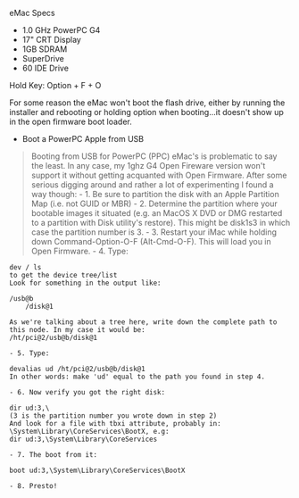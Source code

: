 eMac Specs

- 1.0 GHz PowerPC G4
- 17" CRT Display 
- 1GB SDRAM
- SuperDrive
- 60 IDE Drive 

Hold Key: Option + F + O 

For some reason the eMac won't boot the flash drive, either by running the installer and rebooting or holding option when booting...it doesn't show up in the open firmware boot loader.

* Boot a PowerPC Apple from USB 
> Booting from USB for PowerPC (PPC) eMac's is problematic to say the least. In any case, my 1ghz G4 Open Fireware version won't support it without getting acquanted with Open Firmware. After some serious digging around and rather a lot of experimenting I found a way though:
    - 1. Be sure to partition the disk with an Apple Partition Map (i.e. not GUID or MBR)
    - 2. Determine the partition where your bootable images it situated (e.g. an MacOS X DVD or DMG restarted to a partition with Disk utility's restore). This might be disk1s3 in which case the partition number is 3.
    - 3. Restart your iMac while holding down Command-Option-O-F (Alt-Cmd-O-F). This will load you in Open Firmware.
    - 4. Type:
```
dev / ls
to get the device tree/list 
Look for something in the output like:

/usb@b
    /disk@1 

As we're talking about a tree here, write down the complete path to this node. In my case it would be:
/ht/pci@2/usb@b/disk@1
```
    - 5. Type:
```
devalias ud /ht/pci@2/usb@b/disk@1
In other words: make 'ud' equal to the path you found in step 4.
```
    - 6. Now verify you got the right disk:
```
dir ud:3,\
(3 is the partition number you wrote down in step 2)
And look for a file with tbxi attribute, probably in:
\System\Library\CoreServices\BootX, e.g:
dir ud:3,\System\Library\CoreServices 
```
    - 7. The boot from it:
```
boot ud:3,\System\Library\CoreServices\BootX 
```
    - 8. Presto!
